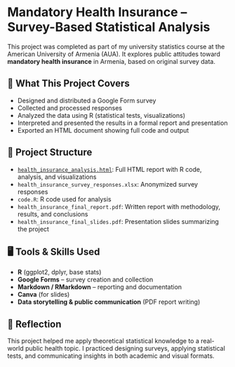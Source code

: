 # Mandatory Health Insurance – Survey-Based Statistical Analysis

This project was completed as part of my university statistics course at the American University of Armenia (AUA). It explores public attitudes toward **mandatory health insurance** in Armenia, based on original survey data.

## 🧠 What This Project Covers

- Designed and distributed a Google Form survey
- Collected and processed responses
- Analyzed the data using R (statistical tests, visualizations)
- Interpreted and presented the results in a formal report and presentation
- Exported an HTML document showing full code and output

## 📁 Project Structure

- [`health_insurance_analysis.html`](health_insurance_analysis.html): Full HTML report with R code, analysis, and visualizations
- `health_insurance_survey_responses.xlsx`: Anonymized survey responses
- `code.R`: R code used for analysis
- `health_insurance_final_report.pdf`: Written report with methodology, results, and conclusions
- `health_insurance_final_slides.pdf`: Presentation slides summarizing the project

## 🖥️ Tools & Skills Used

- **R** (ggplot2, dplyr, base stats)
- **Google Forms** – survey creation and collection
- **Markdown / RMarkdown** – reporting and documentation
- **Canva** (for slides)
- **Data storytelling & public communication** (PDF report writing)


## 💬 Reflection

This project helped me apply theoretical statistical knowledge to a real-world public health topic. I practiced designing surveys, applying statistical tests, and communicating insights in both academic and visual formats.
